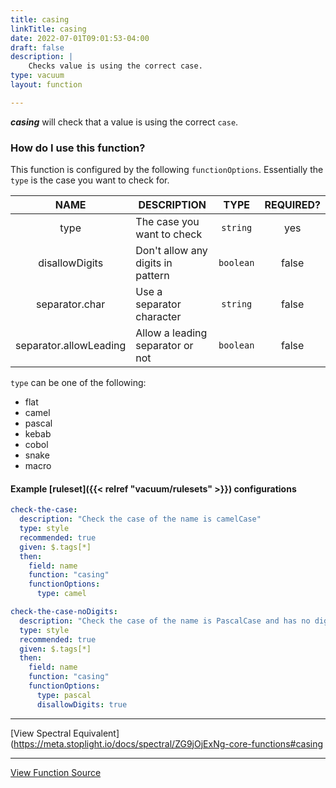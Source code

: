 ```yaml
---
title: casing
linkTitle: casing
date: 2022-07-01T09:01:53-04:00
draft: false
description: |
    Checks value is using the correct case. 
type: vacuum
layout: function

---
```


**_casing_** will check that a value is using the correct `case`.

### How do I use this function?

This function is configured by the following `functionOptions`. Essentially the `type` is the case you want
to check for.

|          NAME          | DESCRIPTION                       |   TYPE    | REQUIRED? |
|:----------------------:|-----------------------------------|:---------:|:---------:|
|          type          | The case you want to check        | `string`  |    yes    |
|     disallowDigits     | Don't allow any digits in pattern | `boolean` |   false   |
|     separator.char     | Use a separator character         | `string`  |   false   |
| separator.allowLeading | Allow a leading separator or not  | `boolean` |   false   |

`type` can be one of the following:

- flat
- camel
- pascal
- kebab
- cobol
- snake
- macro

#### Example [ruleset]({{< relref "vacuum/rulesets" >}}) configurations

```yaml
check-the-case:
  description: "Check the case of the name is camelCase"
  type: style
  recommended: true
  given: $.tags[*]
  then:
    field: name
    function: "casing"
    functionOptions:
      type: camel
```

```yaml
check-the-case-noDigits:
  description: "Check the case of the name is PascalCase and has no digits"
  type: style
  recommended: true
  given: $.tags[*]
  then:
    field: name
    function: "casing"
    functionOptions:
      type: pascal
      disallowDigits: true
```

---




[View Spectral Equivalent](https://meta.stoplight.io/docs/spectral/ZG9jOjExNg-core-functions#casing

---

[View Function Source](https://github.com/daveshanley/vacuum/blob/main/functions/core/casing.go)